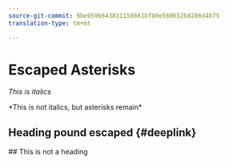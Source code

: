 ```yaml
---
source-git-commit: 9be9596643811156661bf80e560652b8286d4b75
translation-type: tm+mt

---
```

# Escaped Asterisks

*This is italics*

\*This is not italics, but asterisks remain\*

## Heading pound escaped {#deeplink}

\## This is not a heading
